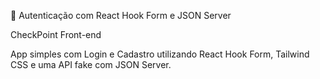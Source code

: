 🔐 Autenticação com React Hook Form e JSON Server

CheckPoint Front-end

App simples com Login e Cadastro utilizando React Hook Form, Tailwind CSS e uma API fake com JSON Server.
